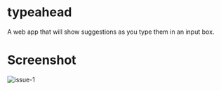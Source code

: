 # typeahead
A web app that will show suggestions as you type them in an input box.

# Screenshot
![issue-1](https://user-images.githubusercontent.com/31448950/32200457-ef5d2058-bd8e-11e7-9e71-b7b00a11a196.gif)
